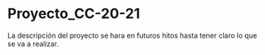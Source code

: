 # Proyecto_CC-20-21

La descripción del proyecto se hara en futuros hitos hasta tener claro lo que se va a realizar.
